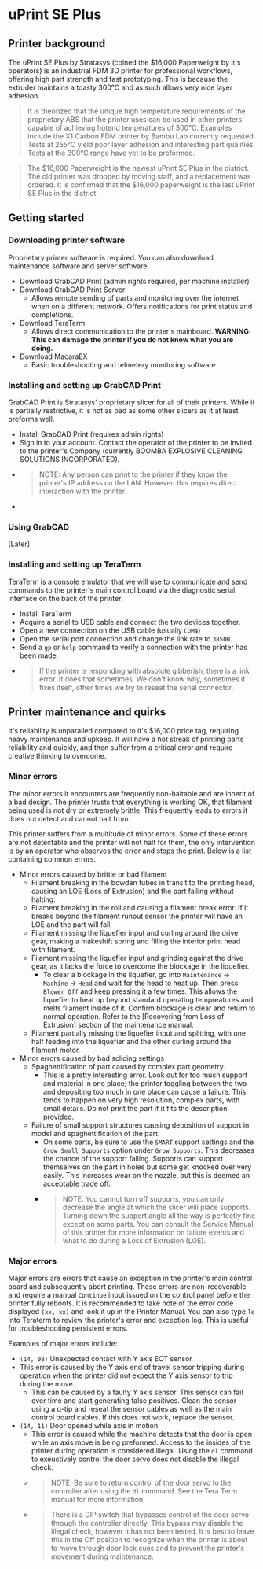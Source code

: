 # uPrint SE Plus
## Printer background
The uPrint SE Plus by Stratasys (coined the $16,000 Paperweight by it's operators) is an industrial FDM 3D printer for professional workflows, offering high part strength and fast prototyping. This is because the extruder maintains a toasty 300°C and as such allows very nice layer adhesion.

>It is theorized that the unique high temperature requirements of the proprietary ABS that the printer uses can be used in other printers capable of achieving hotend temperatures of 300°C. Examples include the X1 Carbon FDM printer by Bambu Lab currently requested. Tests at 255°C yield poor layer adhesion and interesting part qualities. Tests at the 300°C range have yet to be preformed.

>The $16,000 Paperweight is the newest uPrint SE Plus in the district. The old printer was dropped by moving staff, and a replacement was ordered. It is confirmed that the $16,000 paperweight is the last uPrint SE Plus in the district.
## Getting started
### Downloading printer software
Proprietary printer software is required. You can also download maintenance software and server software.
- Download GrabCAD Print (admin rights required, per machine installer)
- Download GrabCAD Print Server
  - Allows remote sending of parts and monitoring over the internet when on a different network. Offers notifications for print status and completions.
- Download TeraTerm
  - Allows direct communication to the printer's mainboard. **WARNING: This can damage the printer if you do not know what you are doing.**
- Download MacaraEX
  - Basic troubleshooting and telmetery monitoring software
### Installing and setting up GrabCAD Print
GrabCAD Print is Stratasys' proprietary slicer for all of their printers. While it is partially restrictive, it is not as bad as some other slicers as it at least preforms well.
- Install GrabCAD Print (requires admin rights)
- Sign in to your account. Contact the operator of the printer to be invited to the printer's Company (currently BOOMBA EXPLOSIVE CLEANING SOLUTIONS INCORPORATED).
- >NOTE: Any person can print to the printer if they know the printer's IP address on the LAN. However, this requires direct interaction with the printer.
-
### Using GrabCAD
[Later]
### Installing and setting up TeraTerm
TeraTerm is a console emulator that we will use to communicate and send commands to the printer's main control board via the diagnostic serial interface on the back of the printer.
- Install TeraTerm
- Acquire a serial to USB cable and connect the two devices together.
- Open a new connection on the USB cable (usually `COM4`)
- Open the serial port connection and change the link rate to `38500`.
- Send a `gp` or `help` command to verify a connection with the printer has been made.
- >If the printer is responding with absolute gibberish, there is a link error. It does that sometimes. We don't know why, sometimes it fixes itself, other times we try to reseat the serial connector.
## Printer maintenance and quirks
It's reliability is unparalled compared to it's $16,000 price tag, requiring heavy maintenance and upkeep. It will have a hot streak of printing parts reliability and quickly, and then suffer from a critical error and require creative thinking to overcome. 

### Minor errors
The minor errors it encounters are frequently non-haltable and are inherit of a bad design. The printer trusts that everything is working OK, that filament being used is not dry or extremely brittle. This frequently leads to errors it does not detect and cannot halt from.

This printer suffers from a multitude of minor errors. Some of these errors are not detectable and the printer will not halt for them, the only intervention is by an operator who observes the error and stops the print. Below is a list containing common errors.
- Minor errors caused by brittle or bad filament
  - Filament breaking in the bowden tubes in transit to the printing head, causing an LOE (Loss of Extrusion) and the part failing without halting.
  - Filament breaking in the roll and causing a filament break error. If it breaks beyond the filament runout sensor the printer will have an LOE and the part will fail.
  - Filament missing the liquefier input and curling around the drive gear, making a makeshift spring and filling the interior print head with filament.
  - Filament missing the liquefier input and grinding against the drive gear, as it lacks the force to overcome the blockage in the liquefier.
    - To clear a blockage in the liquefier, go into `Maintenance` -> `Machine` -> `Head` and wait for the head to heat up. Then press `Blower Off` and keep pressing it a few times. This allows the liquefier to heat up beyond standard operating tempreatures and melts filament inside of it. Confirm blockage is clear and return to normal operation. Refer to the [Recovering from Loss of Extrusion] section of the maintenance manual.
  - Filament partially missing the liquefier input and splitting, with one half feeding into the liquefier and the other curling around the filament motor.
- Minor errors caused by bad sclicing settings
  - Spaghettification of part caused by complex part geometry.
    - This is a pretty interesting error. Look out for too much support and material in one place; the printer toggling between the two and depositing too much in one place can cause a failure. This tends to happen on very high resolution, complex parts, with small details. Do not print the part if it fits the description provided.
  - Failure of small support structures causing deposition of support in model and spaghettification of the part.
    - On some parts, be sure to use the `SMART` support settings and the `Grow Small Supports` option under `Grow Supports`. This decreases the chance of the support failing. Supports can support themselves on the part in holes but some get knocked over very easily. This increases wear on the nozzle, but this is deemed an acceptable trade off.
    - >NOTE: You cannot turn off supports, you can only decrease the angle at which the slicer will place supports. Turning down the support angle all the way is perfectly fine except on some parts.
You can consult the Service Manual of this printer for more information on failure events and what to do during a Loss of Extrusion (LOE).
### Major errors
Major errors are errors that cause an exception in the printer's main control board and subsequently abort printing. These errors are non-recoverable and require a manual `Continue` input issued on the control panel before the printer fully reboots. It is recommended to take note of the error code displayed `(xx, xx)` and look it up in the Printer Manual. You can also type `le` into Teraterm to review the printer's error and exception log. This is useful for troubleshooting persistent errors.

Examples of major errors include:
- `(14, 08)` Unexpected contact with Y axis EOT sensor
- This error is caused by the Y axis end of travel sensor tripping during operation when the printer did not expect the Y axis sensor to trip during the move.
  - This can be caused by a faulty Y axis sensor. This sensor can fail over time and start generating false positives. Clean the sensor using a q-tip and reseat the sensor cables as well as the main control board cables. If this does not work, replace the sensor.
- `(14, 11)` Door opened while axis in motion
  - This error is caused while the machine detects that the door is open while an axis move is being preformed. Access to the insides of the printer during operation is considered illegal. Using the `dl` command to exeuctively control the door servo does not disable the illegal check.
  - >NOTE: Be sure to return control of the door servo to the controller after using the `dl` command. See the Tera Term manual for more information.
  - >There is a DIP switch that bypasses control of the door servo through the controller directly. This bypass may disable the illegal check, however it has not been tested. It is best to leave this in the Off position to recognize when the printer is about to move through door lock cues and to prevent the printer's movement during maintenance.
